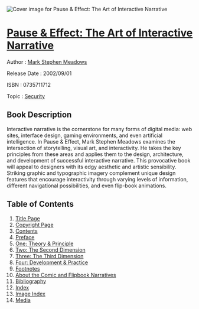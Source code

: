 ![Cover image for Pause &amp; Effect: The Art of Interactive Narrative](https://imgdetail.ebookreading.net/cover/cover/security/EB0735711712.jpg)

[Pause &amp; Effect: The Art of Interactive Narrative](https://ebookreading.net/view/book/Pause+%26amp%3B+Effect%3A+The+Art+of+Interactive+Narrative-EB0735711712_1.html "Pause &amp; Effect: The Art of Interactive Narrative")
====================================================================================================================

Author : [Mark Stephen Meadows](https://ebookreading.net/search/author/Mark+Stephen+Meadows)

Release Date : 2002/09/01

ISBN : 0735711712

Topic : [Security](https://ebookreading.net/search/category/security)

Book Description
-----------------

Interactive narrative is the cornerstone for many forms of digital media: web sites, interface design, gaming environments, and even artificial intelligence. In Pause &amp; Effect, Mark Stephen Meadows examines the intersection of storytelling, visual art, and interactivity. He takes the key principles from these areas and applies them to the design, architecture, and development of successful interactive narrative. This provocative book will appeal to designers with its edgy aesthetic and artistic sensibility. Striking graphic and typographic imagery complement unique design features that encourage interactivity through varying levels of information, different navigational possibilities, and even flip-book animations.
              
Table of Contents
-----------------

1. [Title Page](https://ebookreading.net/view/book/Pause+%26amp%3B+Effect%3A+The+Art+of+Interactive+Narrative-EB0735711712_2.html)
1. [Copyright Page](https://ebookreading.net/view/book/Pause+%26amp%3B+Effect%3A+The+Art+of+Interactive+Narrative-EB0735711712_3.html)
1. [Contents](https://ebookreading.net/view/book/Pause+%26amp%3B+Effect%3A+The+Art+of+Interactive+Narrative-EB0735711712_4.html)
1. [Preface](https://ebookreading.net/view/book/Pause+%26amp%3B+Effect%3A+The+Art+of+Interactive+Narrative-EB0735711712_13.html)
1. [One: Theory &amp; Principle](https://ebookreading.net/view/book/Pause+%26amp%3B+Effect%3A+The+Art+of+Interactive+Narrative-EB0735711712_14.html)
1. [Two: The Second Dimension](https://ebookreading.net/view/book/Pause+%26amp%3B+Effect%3A+The+Art+of+Interactive+Narrative-EB0735711712_15.html)
1. [Three: The Third Dimension](https://ebookreading.net/view/book/Pause+%26amp%3B+Effect%3A+The+Art+of+Interactive+Narrative-EB0735711712_16.html)
1. [Four: Development &amp; Practice](https://ebookreading.net/view/book/Pause+%26amp%3B+Effect%3A+The+Art+of+Interactive+Narrative-EB0735711712_0.html)
1. [Footnotes](https://ebookreading.net/view/book/Pause+%26amp%3B+Effect%3A+The+Art+of+Interactive+Narrative-EB0735711712_0.html)
1. [About the Comic and Flipbook Narratives](https://ebookreading.net/view/book/Pause+%26amp%3B+Effect%3A+The+Art+of+Interactive+Narrative-EB0735711712_0.html)
1. [Bibliography](https://ebookreading.net/view/book/Pause+%26amp%3B+Effect%3A+The+Art+of+Interactive+Narrative-EB0735711712_0.html)
1. [Index](https://ebookreading.net/view/book/Pause+%26amp%3B+Effect%3A+The+Art+of+Interactive+Narrative-EB0735711712_0.html)
1. [Image Index](https://ebookreading.net/view/book/Pause+%26amp%3B+Effect%3A+The+Art+of+Interactive+Narrative-EB0735711712_0.html)
1. [Media](https://ebookreading.net/view/book/Pause+%26amp%3B+Effect%3A+The+Art+of+Interactive+Narrative-EB0735711712_0.html)
